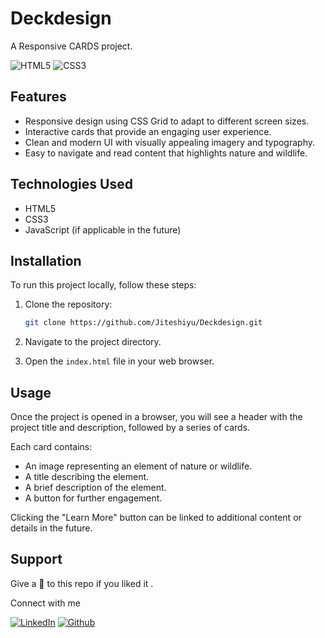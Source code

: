 # Deckdesign

A Responsive CARDS project.

![HTML5](https://img.shields.io/badge/html5-%23E34F26.svg?style=for-the-badge&logo=html5&logoColor=white)
![CSS3](https://img.shields.io/badge/css3-%231572B6.svg?style=for-the-badge&logo=css3&logoColor=white)

## Features

- Responsive design using CSS Grid to adapt to different screen sizes.
- Interactive cards that provide an engaging user experience.
- Clean and modern UI with visually appealing imagery and typography.
- Easy to navigate and read content that highlights nature and wildlife.

## Technologies Used

- HTML5
- CSS3
- JavaScript (if applicable in the future)

## Installation

To run this project locally, follow these steps:

1. Clone the repository:
   ``` bash
   git clone https://github.com/Jiteshiyu/Deckdesign.git
   ```
   
2. Navigate to the project directory.

3. Open the `index.html` file in your web browser.

## Usage

Once the project is opened in a browser, you will see a header with the project title and description, followed by a series of cards.

Each card contains:

- An image representing an element of nature or wildlife.
- A title describing the element.
- A brief description of the element.
- A button for further engagement.

Clicking the "Learn More" button can be linked to additional content or details in the future.

## Support
Give a 🌟 to this repo if you liked it .

Connect with me

[![LinkedIn](https://img.shields.io/static/v1.svg?label=connect&message=@JiteshKumar&color=success&logo=linkedin&style=for-the-badge&logoColor=white&colorA=blue)](https://www.linkedin.com/in/jitesh-kumar-93742a322/) [![Github](https://img.shields.io/static/v1.svg?label=follow&message=@Jiteshiyu&color=grey&logo=github&style=for-the-badge&logoColor=white&colorA=black)](https://www.github.com/Jiteshiyu/)

